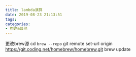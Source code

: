 ```yaml
---
title: lambda演算
date: 2019-08-23 21:13:51
tags:
categories: 
- 构建&其他
---
```

更改brew源
cd `brew --repo`
git remote set-url origin https://git.coding.net/homebrew/homebrew.git
brew update